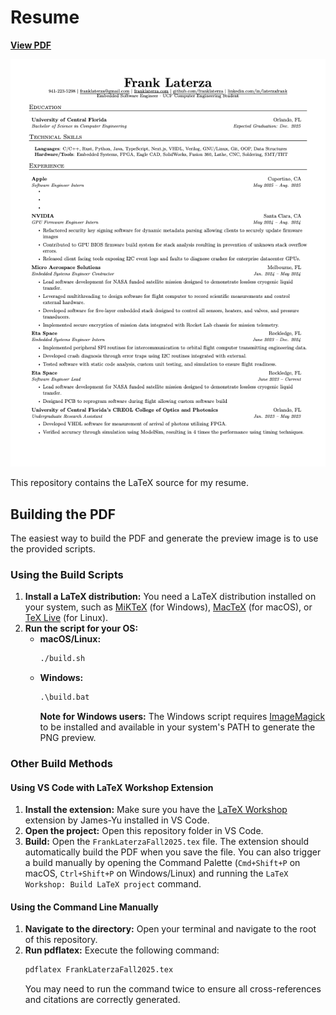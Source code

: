 # Resume

[**View PDF**](FrankLaterzaFall2025.pdf)

![Resume Preview](resume_preview.png)

This repository contains the LaTeX source for my resume.

## Building the PDF

The easiest way to build the PDF and generate the preview image is to use the provided scripts.

### Using the Build Scripts

1.  **Install a LaTeX distribution:** You need a LaTeX distribution installed on your system, such as [MiKTeX](https://miktex.org/) (for Windows), [MacTeX](https://www.tug.org/mactex/) (for macOS), or [TeX Live](https://www.tug.org/texlive/) (for Linux).
2.  **Run the script for your OS:**
    *   **macOS/Linux:**
        ```bash
        ./build.sh
        ```
    *   **Windows:**
        ```bat
        .\build.bat
        ```
        **Note for Windows users:** The Windows script requires [ImageMagick](https://imagemagick.org/) to be installed and available in your system's PATH to generate the PNG preview.

### Other Build Methods

#### Using VS Code with LaTeX Workshop Extension

1.  **Install the extension:** Make sure you have the [LaTeX Workshop](https://marketplace.visualstudio.com/items?itemName=James-Yu.latex-workshop) extension by James-Yu installed in VS Code.
2.  **Open the project:** Open this repository folder in VS Code.
3.  **Build:** Open the `FrankLaterzaFall2025.tex` file. The extension should automatically build the PDF when you save the file. You can also trigger a build manually by opening the Command Palette (`Cmd+Shift+P` on macOS, `Ctrl+Shift+P` on Windows/Linux) and running the `LaTeX Workshop: Build LaTeX project` command.

#### Using the Command Line Manually

1.  **Navigate to the directory:** Open your terminal and navigate to the root of this repository.
2.  **Run pdflatex:** Execute the following command:
    ```bash
    pdflatex FrankLaterzaFall2025.tex
    ```
    You may need to run the command twice to ensure all cross-references and citations are correctly generated.